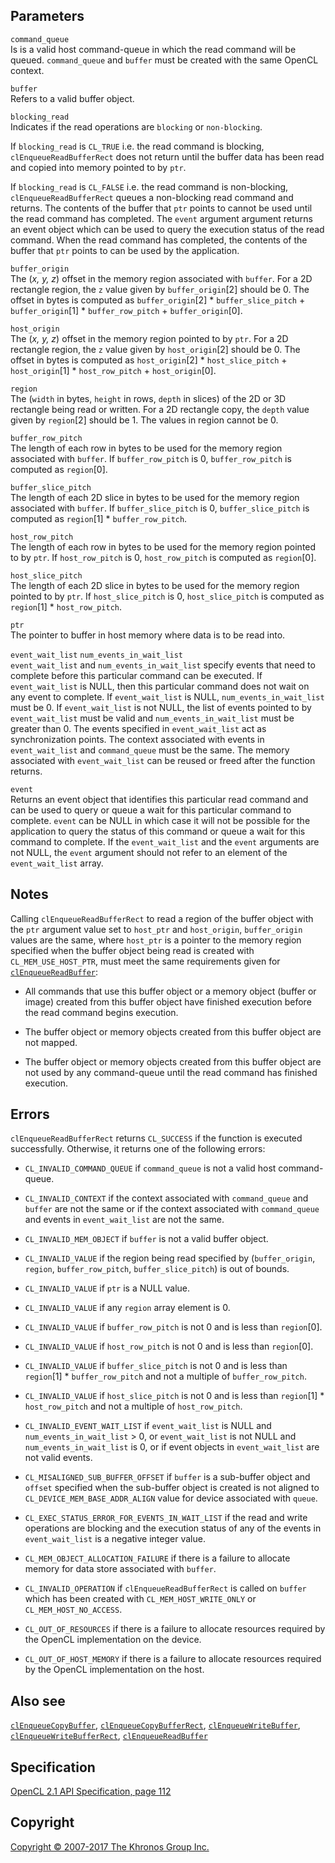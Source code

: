 Parameters
----------

`command_queue`  
Is is a valid host command-queue in which the read command will be
queued. `command_queue` and `buffer` must be created with the same
OpenCL context.

`buffer`  
Refers to a valid buffer object.

`blocking_read`  
Indicates if the read operations are `blocking` or `non-blocking`.

If `blocking_read` is `CL_TRUE` i.e. the read command is blocking,
`clEnqueueReadBufferRect` does not return until the buffer data has been
read and copied into memory pointed to by `ptr`.

If `blocking_read` is `CL_FALSE` i.e. the read command is non-blocking,
`clEnqueueReadBufferRect` queues a non-blocking read command and
returns. The contents of the buffer that `ptr` points to cannot be used
until the read command has completed. The `event` argument argument
returns an event object which can be used to query the execution status
of the read command. When the read command has completed, the contents
of the buffer that `ptr` points to can be used by the application.

`buffer_origin`  
The (*x, y, z*) offset in the memory region associated with `buffer`.
For a 2D rectangle region, the `z` value given by `buffer_origin`\[2\]
should be 0. The offset in bytes is computed as `buffer_origin`\[2\] \*
`buffer_slice_pitch` + `buffer_origin`\[1\] \* `buffer_row_pitch` +
`buffer_origin`\[0\].

`host_origin`  
The (*x, y, z*) offset in the memory region pointed to by `ptr`. For a
2D rectangle region, the `z` value given by `host_origin`\[2\] should be
0. The offset in bytes is computed as `host_origin`\[2\] \*
`host_slice_pitch` + `host_origin`\[1\] \* `host_row_pitch` +
`host_origin`\[0\].

`region`  
The (`width` in bytes, `height` in rows, `depth` in slices) of the 2D or
3D rectangle being read or written. For a 2D rectangle copy, the `depth`
value given by `region`\[2\] should be 1. The values in region cannot
be 0.

`buffer_row_pitch`  
The length of each row in bytes to be used for the memory region
associated with `buffer`. If `buffer_row_pitch` is 0, `buffer_row_pitch`
is computed as `region`\[0\].

`buffer_slice_pitch`  
The length of each 2D slice in bytes to be used for the memory region
associated with `buffer`. If `buffer_slice_pitch` is 0,
`buffer_slice_pitch` is computed as `region`\[1\] \* `buffer_row_pitch`.

`host_row_pitch`  
The length of each row in bytes to be used for the memory region pointed
to by `ptr`. If `host_row_pitch` is 0, `host_row_pitch` is computed as
`region`\[0\].

`host_slice_pitch`  
The length of each 2D slice in bytes to be used for the memory region
pointed to by `ptr`. If `host_slice_pitch` is 0, `host_slice_pitch` is
computed as `region`\[1\] \* `host_row_pitch`.

`ptr`  
The pointer to buffer in host memory where data is to be read into.

`event_wait_list` `num_events_in_wait_list`  
`event_wait_list` and `num_events_in_wait_list` specify events that need
to complete before this particular command can be executed. If
`event_wait_list` is NULL, then this particular command does not wait on
any event to complete. If `event_wait_list` is NULL,
`num_events_in_wait_list` must be 0. If `event_wait_list` is not NULL,
the list of events pointed to by `event_wait_list` must be valid and
`num_events_in_wait_list` must be greater than 0. The events specified
in `event_wait_list` act as synchronization points. The context
associated with events in `event_wait_list` and `command_queue` must be
the same. The memory associated with `event_wait_list` can be reused or
freed after the function returns.

`event`  
Returns an event object that identifies this particular read command and
can be used to query or queue a wait for this particular command to
complete. `event` can be NULL in which case it will not be possible for
the application to query the status of this command or queue a wait for
this command to complete. If the `event_wait_list` and the `event`
arguments are not NULL, the `event` argument should not refer to an
element of the `event_wait_list` array.

Notes
-----

Calling `clEnqueueReadBufferRect` to read a region of the buffer object
with the `ptr` argument value set to `host_ptr` and `host_origin`,
`buffer_origin` values are the same, where `host_ptr` is a pointer to
the memory region specified when the buffer object being read is created
with `CL_MEM_USE_HOST_PTR`, must meet the same requirements given for
[`clEnqueueReadBuffer`](clEnqueueReadBuffer.html):

-   All commands that use this buffer object or a memory object (buffer
    or image) created from this buffer object have finished execution
    before the read command begins execution.

-   The buffer object or memory objects created from this buffer object
    are not mapped.

-   The buffer object or memory objects created from this buffer object
    are not used by any command-queue until the read command has
    finished execution.

Errors
------

`clEnqueueReadBufferRect` returns `CL_SUCCESS` if the function is
executed successfully. Otherwise, it returns one of the following
errors:

-   `CL_INVALID_COMMAND_QUEUE` if `command_queue` is not a valid host
    command-queue.

-   `CL_INVALID_CONTEXT` if the context associated with `command_queue`
    and `buffer` are not the same or if the context associated with
    `command_queue` and events in `event_wait_list` are not the same.

-   `CL_INVALID_MEM_OBJECT` if `buffer` is not a valid buffer object.

-   `CL_INVALID_VALUE` if the region being read specified by
    (`buffer_origin`, `region`, `buffer_row_pitch`,
    `buffer_slice_pitch`) is out of bounds.

-   `CL_INVALID_VALUE` if `ptr` is a NULL value.

-   `CL_INVALID_VALUE` if any `region` array element is 0.

-   `CL_INVALID_VALUE` if `buffer_row_pitch` is not 0 and is less than
    `region`\[0\].

-   `CL_INVALID_VALUE` if `host_row_pitch` is not 0 and is less than
    `region`\[0\].

-   `CL_INVALID_VALUE` if `buffer_slice_pitch` is not 0 and is less than
    `region`\[1\] \* `buffer_row_pitch` and not a multiple of
    `buffer_row_pitch`.

-   `CL_INVALID_VALUE` if `host_slice_pitch` is not 0 and is less than
    `region`\[1\] \* `host_row_pitch` and not a multiple of
    `host_row_pitch`.

-   `CL_INVALID_EVENT_WAIT_LIST` if `event_wait_list` is NULL and
    `num_events_in_wait_list` &gt; 0, or `event_wait_list` is not NULL
    and `num_events_in_wait_list` is 0, or if event objects in
    `event_wait_list` are not valid events.

-   `CL_MISALIGNED_SUB_BUFFER_OFFSET` if `buffer` is a sub-buffer object
    and `offset` specified when the sub-buffer object is created is not
    aligned to `CL_DEVICE_MEM_BASE_ADDR_ALIGN` value for device
    associated with `queue`.

-   `CL_EXEC_STATUS_ERROR_FOR_EVENTS_IN_WAIT_LIST` if the read and write
    operations are blocking and the execution status of any of the
    events in `event_wait_list` is a negative integer value.

-   `CL_MEM_OBJECT_ALLOCATION_FAILURE` if there is a failure to allocate
    memory for data store associated with `buffer`.

-   `CL_INVALID_OPERATION` if `clEnqueueReadBufferRect` is called on
    `buffer` which has been created with `CL_MEM_HOST_WRITE_ONLY` or
    `CL_MEM_HOST_NO_ACCESS`.

-   `CL_OUT_OF_RESOURCES` if there is a failure to allocate resources
    required by the OpenCL implementation on the device.

-   `CL_OUT_OF_HOST_MEMORY` if there is a failure to allocate resources
    required by the OpenCL implementation on the host.

Also see
--------

[`clEnqueueCopyBuffer`](clEnqueueCopyBuffer.html),
[`clEnqueueCopyBufferRect`](clEnqueueCopyBufferRect.html),
[`clEnqueueWriteBuffer`](clEnqueueWriteBuffer.html),
[`clEnqueueWriteBufferRect`](clEnqueueWriteBufferRect.html),
[`clEnqueueReadBuffer`](clEnqueueReadBuffer.html)

Specification
-------------

[OpenCL 2.1 API Specification, page
112](https://www.khronos.org/registry/cl/specs/opencl-2.1.pdf#page=112)

Copyright
---------

[Copyright © 2007-2017 The Khronos Group Inc.](copyright.html)
